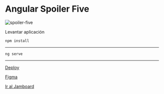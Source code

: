 # Angular Spoiler Five

![spoiler-five](https://user-images.githubusercontent.com/52612929/115938004-ab779c80-a46f-11eb-8b5d-c6acb7a793f9.png)

Levantar aplicación

    npm install  
---    
    
    ng serve

---

[Deploy](https://tomasarras.github.io/angular-spoiler-five/)

[Figma](https://www.figma.com/file/JpTud84nzncL1Rlv237l6m/interfaces-copia)

[Ir al Jamboard](https://jamboard.google.com/d/1P0qFmUoK91TB48fBZe6tICXX87sBZYZ7DTCiuilJTPA/viewer?f=1)
